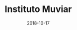 ---
layout: project
title: "Instituto Muviar"
category: Projetos
categoria: front
icone: code-slash
date: 2018-10-17
tag: Arquitetura da Informação e UX/UI
link: "https://www.behance.net/gallery/71406589/Instituto-Muviar-Museu-Virtual-de-Arte-de-Rua"
# resumo: "Arquitetura da informação, experiência do usuário, concepção/interface e integração com Wordpress"
---